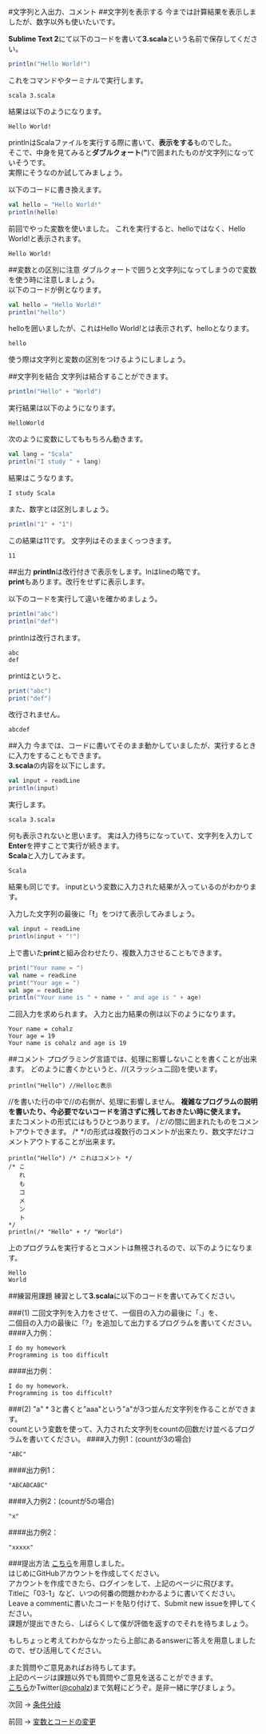 #文字列と入出力、コメント
##文字列を表示する
今までは計算結果を表示しましたが、数字以外も使いたいです。

**Sublime Text 2**にて以下のコードを書いて**3.scala**という名前で保存してください。  
```scala
println("Hello World!")
```
これをコマンドやターミナルで実行します。
```
scala 3.scala
```
結果は以下のようになります。
```
Hello World!
```
printlnはScalaファイルを実行する際に書いて、**表示をする**ものでした。  
そこで、中身を見てみると**ダブルクォート**(**"**)で囲まれたものが文字列になっていそうです。  
実際にそうなのか試してみましょう。

以下のコードに書き換えます。
```scala
val hello = "Hello World!"
println(hello)
```
前回でやった変数を使いました。
これを実行すると、helloではなく、Hello World!と表示されます。
```
Hello World!
```

##変数との区別に注意
ダブルクォートで囲うと文字列になってしまうので変数を使う時に注意しましょう。  
以下のコードが例となります。
```scala
val hello = "Hello World!"
println("hello")
```
helloを囲いましたが、これはHello World!とは表示されず、helloとなります。
```
hello
```
使う際は文字列と変数の区別をつけるようにしましょう。


##文字列を結合
文字列は結合することができます。
```scala
println("Hello" + "World")
```
実行結果は以下のようになります。
```
HelloWorld
```
次のように変数にしてももちろん動きます。
```scala
val lang = "Scala"
println("I study " + lang)
```
結果はこうなります。
```
I study Scala
```

また、数字とは区別しましょう。
```scala
println("1" + "1")
```
この結果は11です。
文字列はそのままくっつきます。
```
11
```


##出力
**println**は改行付きで表示をします。lnはlineの略です。  
**print**もあります。改行をせずに表示します。  

以下のコードを実行して違いを確かめましょう。
```scala
println("abc")
println("def")
```
printlnは改行されます。
```
abc
def
```
printはというと、
```scala
print("abc")
print("def")
```
改行されません。
```
abcdef
```
##入力
今までは、コードに書いてそのまま動かしていましたが、実行するときに入力をすることもできます。  
**3.scala**の内容を以下にします。
```scala
val input = readLine
println(input)
```
実行します。
```
scala 3.scala
```
何も表示されないと思います。
実は入力待ちになっていて、文字列を入力して**Enter**を押すことで実行が続きます。  
**Scala**と入力してみます。
```
Scala
```
結果も同じです。
inputという変数に入力された結果が入っているのがわかります。

入力した文字列の最後に「**!**」をつけて表示してみましょう。
```scala
val input = readLine
println(input + "!")
```
上で書いた**print**と組み合わせたり、複数入力させることもできます。
```scala
print("Your name = ")
val name = readLine
print("Your age = ")
val age = readLine
println("Your name is " + name + " and age is " + age)
```
二回入力を求められます。
入力と出力結果の例は以下のようになります。
```
Your name = cohalz
Your age = 19
Your name is cohalz and age is 19
```
##コメント
プログラミング言語では、処理に影響しないことを書くことが出来ます。
どのように書くかというと、//(スラッシュ二回)を使います。
```
println("Hello") //Helloと表示
```
//を書いた行の中で//の右側が、処理に影響しません。
**複雑なプログラムの説明を書いたり、今必要でないコードを消さずに残しておきたい時に使えます。**  
またコメントの形式にはもうひとつあります。
/*と*/の間に囲まれたものをコメントアウトできます。
/* */の形式は複数行のコメントが出来たり、数文字だけコメントアウトすることが出来ます。
```
println("Hello") /* これはコメント */
/* こ
   れ
   も
   コ
   メ
   ン
   ト
*/
println(/* "Hello" + */ "World")
```
上のプログラムを実行するとコメントは無視されるので、以下のようになります。
```
Hello
World
```
##練習用課題
練習として**3.scala**に以下のコードを書いてみてください。  

###(1)
二回文字列を入力をさせて、一個目の入力の最後に「.」を、  
二個目の入力の最後に「?」を追加して出力するプログラムを書いてください。
####入力例：
```
I do my homework
Programming is too difficult
```
####出力例：
```
I do my homework.
Programming is too difficult?
```
  
###(2)
"a" * 3と書くと"aaa"という"a"が3つ並んだ文字列を作ることができます。  
countという変数を使って、入力された文字列をcountの回数だけ並べるプログラムを書いてください。
####入力例1：(countが3の場合)
```
"ABC"
```
####出力例1：
```
"ABCABCABC"
```

####入力例2：(countが5の場合)
```
"x"
```
####出力例2：
```
"xxxxx"
```

###提出方法
[こちら](https://github.com/cohalz/scala-for-programming-beginner/issues/new)を用意しました。  
はじめにGitHubアカウントを作成してください。  
アカウントを作成できたら、ログインをして、上記のページに飛びます。  
Titleに「03-1」など、いつの何番の問題かわかるように書いてください。  
Leave a commentに書いたコードを貼り付けて、Submit new issueを押してください。   
課題が提出できたら、しばらくして僕が評価を返すのでそれを待ちましょう。  

もしちょっと考えてわからなかったら上部にあるanswerに答えを用意しましたので、ぜひ活用してください。

また質問やご意見あればお待ちしてます。  
上記のページは課題以外でも質問やご意見を送ることができます。  
[こちら](https://github.com/cohalz/scala-for-programming-beginner/issues/new)かTwitter([@cohalz](https://twitter.com/cohalz))まで気軽にどうぞ。是非一緒に学びましょう。

次回 -> [条件分岐](https://github.com/cohalz/scala-for-programming-beginner/tree/master/04)

前回 -> [変数とコードの変更](https://github.com/cohalz/scala-for-programming-beginner/tree/master/02)
